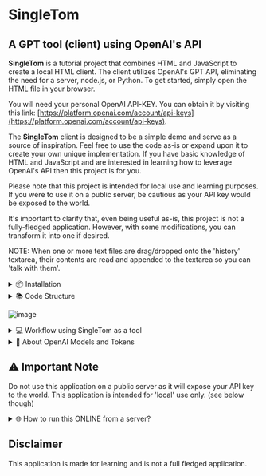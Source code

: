 # SingleTom
## A GPT tool (client) using OpenAI's API

**SingleTom** is a tutorial project that combines HTML and JavaScript to create a local HTML client. The client utilizes OpenAI's GPT API, eliminating the need for a server, node.js, or Python. To get started, simply open the HTML file in your browser.

You will need your personal OpenAI API-KEY. You can obtain it by visiting this link: [https://platform.openai.com/account/api-keys](https://platform.openai.com/account/api-keys).

The **SingleTom** client is designed to be a simple demo and serve as a source of inspiration. Feel free to use the code as-is or expand upon it to create your own unique implementation. If you have basic knowledge of HTML and JavaScript and are interested in learning how to leverage OpenAI's API then this project is for you.

Please note that this project is intended for local use and learning purposes. If you were to use it on a public server, be cautious as your API key would be exposed to the world.

It's important to clarify that, even being useful as-is, this project is not a fully-fledged application. However, with some modifications, you can transform it into one if desired.

NOTE: When one or more text files are drag/dropped onto the 'history' textarea, their contents are read and appended to the textarea so you can 'talk with them'.

<details>
  <summary>📦 Installation</summary>
  
  1. Press the green "Code" button on the project page and choose "Download ZIP" or [download here](https://github.com/Slamsneider/SingleTom/archive/refs/heads/main.zip).
  2. Once downloaded, unzip the `html` folder to your desired location.
  3. **RENAME** `apikeys.js.RENAME_AND_ADD_API_KEY` to `apikeys.js` and open the file in a text editor.
  4. Replace `YOUR_OPENAI_API_KEY_HERE` with your OpenAI API key.
  5. Save the changes made in the `apikeys.js` file.
  6. Now, open the `index.html` file in your browser to start using the application.

  NOTE: Do **NOT** rename or add your api key to the `apicall.php.RENAME_AND_ADD_API_KEY` file unless you (optional) intend to run the application from a PHP server. (see below)
</details>

<details>
  <summary>📚 Code Structure</summary>
  
  - `index.html`: Main HTML file for the application.
  - `apikeys.js`: Contains the API key for OpenAI's API. (Never upload this file anywhere)
  - `models.js`: OpenAI Models.
  - `agents.js`: Agent definitions. (make/add your own)
  - `functions.js`: Main functionality of the application.
  - `dropTextFile.js`: Functionality for drag and drop text files to the history.
  - `styles.css`: CSS styles for the application.
  - `apicall.php`: Just ignore this file if not using a PHP server. (see below)
</details>

![image](https://github.com/Slamsneider/SingleTom/assets/192285/cee99d3c-5b20-475f-ab8b-62ad7ec66095)

<details>
  <summary>💻 Workflow using SingleTom as a tool</summary>
  
  You do not need to supply all documents when working with code, normally you would only have the essential parts in history (memory) or in your prompt.

  But if need be then it handles multiple documents and can work with them.

  Here an example where I threw all **SingleTom**'s scripts in history and asked a question. I added all the 7 scripts just for good measure:

  ![image](https://github.com/Slamsneider/SingleTom/assets/192285/129ce56a-48be-4a0f-a452-23e882bde7d6)

  This example is only to somehow illustrate the flexibillity of this workflow. Also note the tokenuse where `gpt-3.5-turbo-16k` is a life saver.

  TIPS:
  * If you do not "ADD TO HISTORY", eg. if you don't need the answer in further communication, then you save tokens down the line.
  * Remember to "ADD TO HISTORY" if you need the answer in further communication.
  * If you need to have a lot of text in history, then use `gpt-3.5-turbo-16k` as it has 16k tokens available for each request.
  * Treat the HISTORY as a freakin' scratchpad, it's not a chatbot.
  * There is no right or wrong way to do it, just do it your way.
  * If you get an error because there was not enough tokens then delete some stuff in history and try again.
  * If `finished_reason` is "length" (not complete) then you can continue the response by 'adding it to history', and then send a new prompt with the word "continue".
</details>

<details>
  <summary>🧠 About OpenAI Models and Tokens</summary>
  
  Each model have a different total tokens available for the inference (request). One token is approximately 4 characters.

  As example then `gpt-3.5-turbo` has 4096 tokens available for each request.

  When sending a request, the token count consists of the following components:

  - System prompt
  - Conversation history
  - User prompt
  - `max_tokens` parameter value

  The sum of these components must be less than the total tokens available for the model, or else an error will occur.
  ### max_tokens (parameter)
  The `max_tokens` parameter determines how many tokens should be reserved for the response.

  ### finish_reason (output)
  The `finish_reason` indicates the reason why the response ended. It can be either "stop" or "length". "stop" means that the response had a 'normal' run, while "length" indicates that the response reached the `max_tokens` limit and is incomplete. If so, then to continue the response, you can use the word "continue" as the next prompt.

  ### temperature (parameter)
  The temperature parameter controls the randomness of the response. Lower values will result in more predictable responses, while higher values will result in more surprising responses (hallucinations).
</details>

## ⚠️ Important Note
  
  Do not use this application on a public server as it will expose your API key to the world. This application is intended for 'local' use only. (see below though)

<details>
  <summary>🌐 How to run this ONLINE from a server?</summary>
  
  * php
  * python
  * node.js
  * whatever...

  **I repeat that this tutorial project is aimed at local use only and ONLINE deployment is not the scope of this tutorial project.**

  The important thing is that you do not expose your API key to the world. So instead you make an api call to a server that can do the OpenAI API CALLs for you not exposing your API key.

  ### Example using PHP
  In this example I have used a PHP server, but you can use whatever you want.

  If **SingleTom** can not find the variable `openai_apikey` from the `apikeys.js` file, then it will use `apicall.php` to do the API CALLs instead. (Intended functionality)

  Calling OpenAI locally (directly) is faster and less prone to errors, but the client then would expose your API key. So instead you make an api call to a server that can do the OpenAI API CALLs for you without compromising your API key.

  You can easily convert the api call in `apicall.php` to a Python script or Node.js script and serve the OpenAI api call from that environment instead. Maybe even ask SingleTom to help with that. Atm. the only thing that needs a server request is the API CALLs to obfuscate your API key from online predators.

  So to run this ONLINE on a PHP server, then you need to do the following:
  * RENAME `apicall.php.RENAME_AND_ADD_API_KEY` to `apicall.php` and open the file in a text editor.
  * Add your API key to the `apicall.php` file and save it.
  * Upload all files **EXCEPT `apikeys.js`**  from the `html` folder to your PHP server.

  Then when the HTML client can not find the `openai_apikey` variable from `apikeys.js`, it will use `apicall.php` to do the API CALLs instead. (Intended functionality)

  The reason for this implementation is that the SingleTon client is intended for local use only. But you occasionally want to share your extended and improved version with someone, and then you can just upload it to a server and it will work. IMPORTANT: Do not upload the `apikeys.js` file!

  Whatever you do, then do not expose your API key to the world.
</details>

## Disclaimer  
  This application is made for learning and is not a full fledged application.
  